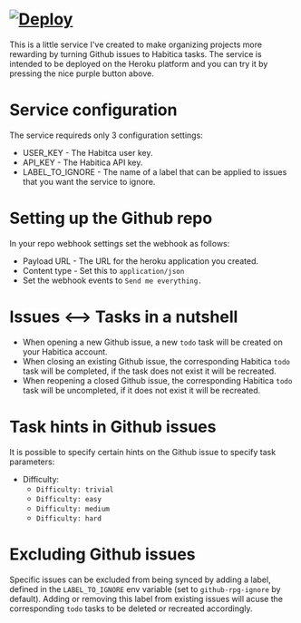 [![Deploy](https://www.herokucdn.com/deploy/button.svg)](https://heroku.com/deploy?template=https://github.com/danielbe1/github-rpg)
====================================================================================================================================

This is a little service I've created to make organizing projects more rewarding by turning Github issues to Habitica tasks.
The service is intended to be deployed on the Heroku platform and you can try it by pressing the nice purple button above.

Service configuration
=====================
The service requireds only 3 configuration settings:
* USER_KEY - The Habitca user key.
* API_KEY - The Habitica API key.
* LABEL_TO_IGNORE - The name of a label that can be applied to issues that you want the service to ignore.

Setting up the Github repo
==========================
In your repo webhook settings set the webhook as follows:
* Payload URL - The URL for the heroku application you created.
* Content type - Set this to `application/json`
* Set the webhook events to `Send me everything.`

Issues <--> Tasks in a nutshell
==============================
* When opening a new Github issue, a new `todo` task will be created on your Habitica account.
* When closing an existing Github issue, the corresponding Habitica `todo` task will be completed, if the task does not exist it will be recreated.
* When reopening a closed Github issue, the corresponding Habitica `todo` task will be uncompleted, if it does not exist it will be recreated.

Task hints in Github issues
===========================
It is possible to specify certain hints on the Github issue to specify task parameters:
* Difficulty: 
    - `Difficulty: trivial`
    - `Difficulty: easy`
    - `Difficulty: medium`
    - `Difficulty: hard`

Excluding Github issues
=======================
Specific issues can be excluded from being synced by adding a label, defined in the `LABEL_TO_IGNORE` env variable (set to `github-rpg-ignore` by default).
Adding or removing this label from existing issues will acuse the corresponding `todo` tasks to be deleted or recreated accordingly.
